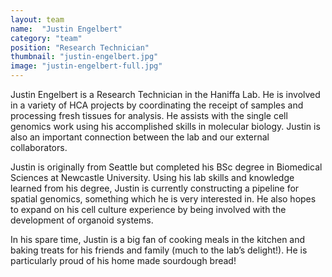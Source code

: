 ```yaml
---
layout: team
name:  "Justin Engelbert"
category: "team"
position: "Research Technician"
thumbnail: "justin-engelbert.jpg"
image: "justin-engelbert-full.jpg"
---
```

Justin Engelbert is a Research Technician in the Haniffa Lab. He is involved in a variety of HCA projects by coordinating the receipt of samples and processing fresh tissues for analysis. He assists with the single cell genomics work using his accomplished skills in molecular biology. Justin is also an important connection between the lab and our external collaborators. 

Justin is originally from Seattle but completed his BSc degree in Biomedical Sciences at Newcastle University. Using his lab skills and knowledge learned from his degree, Justin is currently constructing a pipeline for spatial genomics, something which he is very interested in. He also hopes to expand on his cell culture experience by being involved with the development of organoid systems.

In his spare time, Justin is a big fan of cooking meals in the kitchen and baking treats for his friends and family (much to the lab’s delight!). He is particularly proud of his home made sourdough bread! 

